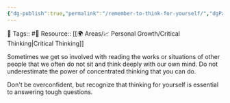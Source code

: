 ```yaml
---
{"dg-publish":true,"permalink":"/remember-to-think-for-yourself/","dgPassFrontmatter":true,"noteIcon":"1","created":"2023-11-14T21:08:43.933+05:30","updated":"2023-12-17T19:07:30.483+05:30"}
---
```


🧶 Tags:: #🌱 
Resource:: [[🌍 Areas/📈 Personal Growth/Critical Thinking\|Critical Thinking]]

Sometimes we get so involved with reading the works or situations of other people that we often do not sit and think deeply with our own mind. Do not underestimate the power of concentrated thinking that you can do.

Don't be overconfident, but recognize that thinking for yourself is essential to answering tough questions.